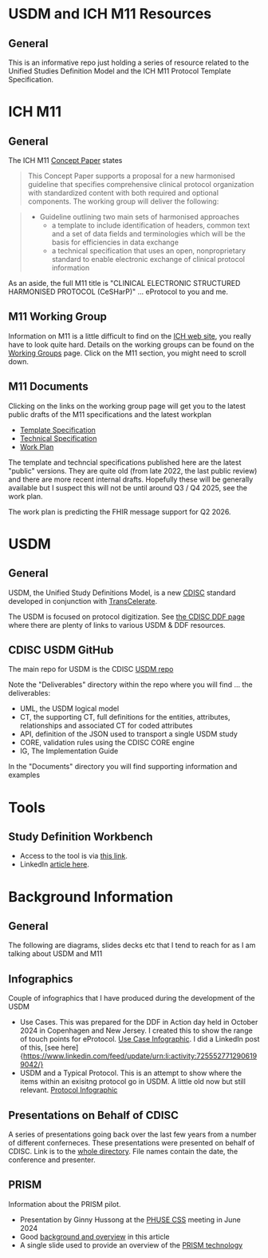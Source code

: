 # USDM and ICH M11 Resources

## General

This is an informative repo just holding a series of resource related to the Unified Studies Definition Model and the ICH M11 Protocol Template Specification.

# ICH M11

## General

The ICH M11 [Concept Paper](https://database.ich.org/sites/default/files/M11_EWG_Concept_Paper.pdf) states

> This Concept Paper supports a proposal for a new harmonised guideline that specifies comprehensive clinical protocol organization with standardized content with both required and optional components. The working group will deliver the following:

> - Guideline outlining two main sets of harmonised approaches 
>   - a template to include identification of headers, common text and a set of data fields and terminologies which will be the basis for efficiencies in data exchange
>   - a technical specification that uses an open, nonproprietary standard to enable electronic exchange of clinical protocol information

As an aside, the full M11 title is "CLINICAL ELECTRONIC STRUCTURED HARMONISED PROTOCOL (CeSHarP)" ... eProtocol to you and me.

## M11 Working Group

Information on M11 is a little difficult to find on the [ICH web site](https://www.ich.org/), you really have to look quite hard. Details on the working groups can be found on the [Working Groups](https://www.ich.org/page/multidisciplinary-guidelines) page. Click on the M11 section, you might need to scroll down. 

## M11 Documents

Clicking on the links on the working group page will get you to the latest public drafts of the M11 specifications and the latest workplan

- [Template Specification](https://database.ich.org/sites/default/files/ICH_M11_Template_Step2_2022_0904.pdf)
- [Technical Specification](https://database.ich.org/sites/default/files/ICH_M11_TechnicalSpecification_Step2_2022_1014.pdf) 
- [Work Plan](https://database.ich.org/sites/default/files/ICH_M11_EWG_WorkPlan_2024_0812.pdf)

The template and techncial specifications published here are the latest "public" versions. They are quite old (from late 2022, the last public review) and there are more recent internal drafts. Hopefully these will be generally available but I suspect this will not be until around Q3 / Q4 2025, see the work plan. 

The work plan is predicting the FHIR message support for Q2 2026.

# USDM

## General

USDM, the Unified Study Definitions Model, is a new [CDISC](www.cdisc.org) standard developed in conjunction with [TransCelerate](https://www.transceleratebiopharmainc.com/). 

The USDM is focused on protocol digitization. See [the CDISC DDF page](https://www.cdisc.org/ddf) where there are plenty of links to various USDM & DDF resources.

## CDISC USDM GitHub

The main repo for USDM is the CDISC [USDM repo](https://github.com/cdisc-org/DDF-RA)

Note the "Deliverables" directory within the repo where you will find ... the deliverables:

- UML, the USDM logical model
- CT, the supporting CT, full definitions for the entities, attributes, relationships and associated CT for coded attributes
- API, definition of the JSON used to transport a single USDM study
- CORE, validation rules using the CDISC CORE engine
- IG, The Implementation Guide

In the "Documents" directory you will find supporting information and examples

# Tools

## Study Definition Workbench

- Access to the tool is via [this link](https://d4k-sdw.fly.dev).
- LinkedIn [article here](https://www.linkedin.com/feed/update/urn:li:activity:7284824136701399040/).
# Background Information

## General

The following are diagrams, slides decks etc that I tend to reach for as I am talking about USDM and M11

## Infographics

Couple of infographics that I have produced during the development of the USDM

- Use Cases. This was prepared for the DDF in Action day held in October 2024 in Copenhagen and New Jersey. I created this to show the range of touch points for eProtocol. [Use Case Infographic](https://github.com/data4knowledge/usdm_m11_resources/blob/main/documents/infographics/use%20cases.png). I did a LinkedIn post of this, [see here]{https://www.linkedin.com/feed/update/urn:li:activity:7255527712906199042/}
- USDM and a Typical Protocol. This is an attempt to show where the items within an exisitng protocol go in USDM. A little old now but still relevant. [Protocol Infographic](https://github.com/data4knowledge/usdm_m11_resources/blob/main/documents/infographics/protocol.png)

## Presentations on Behalf of CDISC

A series of presentations going back over the last few years from a number of different conferneces. These presentations were presented on behalf of CDISC. Link is to the [whole directory](https://github.com/data4knowledge/usdm_m11_resources/tree/main/documents/presentations/cdisc). File names contain the date, the conference and presenter.

## PRISM

Information about the PRISM pilot.

- Presentation by Ginny Hussong at the [PHUSE CSS](https://github.com/data4knowledge/usdm_m11_resources/blob/main/documents/presentations/fda/2024%2006%20CSS%20PRISM.pdf) meeting in June 2024
- Good [background and overview](https://www.agencyiq.com/blog/another-cloud-in-the-sky-fda-and-industry-team-up-to-test-prism-a-new-regulatory-cloud-submissions-platform/) in this article
- A single slide used to provide an overview of the [PRISM technology](https://github.com/data4knowledge/usdm_m11_resources/blob/main/documents/presentations/cdisc/2025%2001%2016%20PRISM%20-%20DIH.pdf)
 